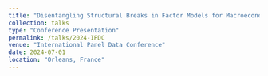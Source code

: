 ```yaml
---
title: "Disentangling Structural Breaks in Factor Models for Macroeconomic Data"
collection: talks
type: "Conference Presentation"
permalink: /talks/2024-IPDC
venue: "International Panel Data Conference"
date: 2024-07-01
location: "Orleans, France"
---
```


